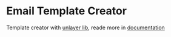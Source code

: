 # Email Template Creator

Template creator with [unlayer lib](https://unlayer.com/?utm_medium=web-editor&utm_campaign=editor-referral), reade more in [documentation](https://docs.unlayer.com/docs/getting-started)